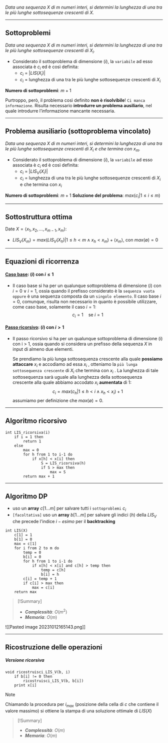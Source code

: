 *Data una sequenza $X$ di m numeri interi, si determini la lunghezza di una tra le più lunghe sottosequenze crescenti di $X$.*

---
## Sottoproblemi

*Data una sequenza $X$ di m numeri interi, si determini la lunghezza di una tra le più lunghe sottosequenze crescenti di $X_i$.*

- Considerato il sottoproblema di dimensione $(i)$, la `variabile` ad esso associata è $c_i$ ed è così definita:
	- $c_{i}$ = $|LIS(X_i)|$
	- $c_{i}$ = lunghezza di una tra le più lunghe sottosequenze crescenti di $X_i$

**Numero di sottoproblemi**: $m+1$

Purtroppo, però, il problema così definito **non è risolvibile**! `Ci manca informazione`.
Risulta necessario **introdurre un problema ausiliario**, nel quale introdurre l’informazione mancante necessaria.

---
## Problema ausiliario (sottoproblema vincolato)

*Data una sequenza $X$ di m numeri interi, si determini la lunghezza di una tra le più lunghe sottosequenze crescenti di $X_i$ e che termina con $x_m$.*

- Considerato il sottoproblema di dimensione $(i)$, la `variabile` ad esso associata è $c_i$ ed è così definita:
	- $c_{i}$ = $|LIS_V(X_i)|$
	- $c_{i}$ = lunghezza di una tra le più lunghe sottosequenze crescenti di $X_i$ e che termina con $x_i$

**Numero di sottoproblemi**: $m+1$
**Soluzione del problema**: $max({c_i | 1 \leq i \leq m})$

---
## Sottostruttura ottima

Date $X=⟨x_1, x_2, …, x_{m-1}, x_m⟩$:

- $LIS_V(X_m) = max({LIS_V(X_h) | 1 \leq h < m \land x_h < x_m}) + ⟨x_m⟩$, con $max(∅) = 0$

---
## Equazioni di ricorrenza
#### <u>**Caso base**</u>: $(i)$ con $i \leq 1$
- Il caso base si ha per un qualunque sottoproblema di dimensione $(i)$ con $i = 0 \lor i =1$, ossia quando il prefisso considerato è la `sequenza vuota oppure` è una sequenza composta da un `singolo elemento`.
	Il caso base $i = 0$, comunque, risulta non necessario in quanto è possibile utilizzare, come caso base, solamente il caso $i = 1$:
$$ c_{i} = 1 \quad\text{se } i = 1$$

#### <u>**Passo ricorsivo**</u>: $(i)$ con $i > 1$
- Il passo ricorsivo si ha per un qualunque sottoproblema di dimensione (i) con i > 1, ossia quando si considera un prefisso della sequenza $X$ in input di almeno due elementi.

	Se prendiamo la più lunga sottosequenza crescente alla quale **possiamo attaccare** $x_i$ e accodiamo ad essa $x_i$ , otteniamo la `più lunga sottosequenza crescente` di $X_i$ che termina con $x_i$ . 
	La lunghezza di tale sottosequenza sarà uguale alla lunghezza della sottosequenza crescente alla quale abbiamo accodato $x_i$ **aumentata** di $1$:
	$$c_i = max({c_h | 1 \leq h < i \land x_h < x_i}) + 1$$
	assumiamo per definizione che $max(∅) = 0$.

---
## Algoritmo ricorsivo

``` Pseudocodice TI:"LIS_ricorsiva" "FOLD"
int LIS_ricorsiva(i)
	if i = 1 then
		return 1
	else
		max = 0
		for h from 1 to i-1 do
			if x[h] < x[i] then
				S = LIS_ricorsiva(h)
				if S > max then
					max = S
		return max + 1
```

---
## Algoritmo DP

- uso un **array** $c[1...m]$ per salvare tutti i `sottoproblemi` $c_i$
- `[facoltativa]` uso un **array** $b[1...m]$ per salvare gli indici $(h)$ della $LIS_V$ che precede l'indice $i-esimo$ per il **backtracking**

``` Pseudocodice TI:"LIS" "FOLD"
int LIS(X) 
	c[1] = 1
	b[1] = 0
	max = c[1]
	for i from 2 to m do
		temp = 0
		b[i] = 0
		for h from 1 to i-1 do
			if x[h] < x[i] and c[h] > temp then
				temp = c[h]
				b[i] = h
		c[i] = temp + 1
		if c[i] > max then
			max = c[i]
	return max
```

> [!Summary]
> - ***Complessità***: $O(m^2)$
> - ***Memoria***: $O(m)$


![[Pasted image 20231012165143.png]]

---
## Ricostruzione delle operazioni

##### Versione ricorsiva

``` Pseudocodice TI:"ricostruisci_LIS_V" "FOLD"
void ricostruisci_LIS_V(b, i)
	if b[i] != 0 then
		ricostruisci_LIS_V(b, b[i])
	print x[i]
```

>[!Note]
>Chiamando la procedura per $i_{max}$ (posizione della cella di $c$ che contiene il valore massimo) si ottiene la stampa di una soluzione ottimale di $LIS(X)$

> [!Summary]
> - ***Complessità***: $O(m)$
> - ***Memoria***: $O(m)$
